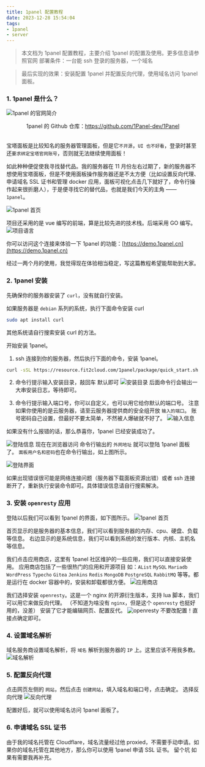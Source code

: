 ```yaml
---
title: 1panel 配置教程
date: 2023-12-28 15:54:04
tags:
- 1panel
- server
---
```


> 本文档为 1panel 配置教程，主要介绍 1panel 的配置及使用。更多信息请参照官网
> 部署条件：一台能 ssh 登录的服务器，一个域名

> 最后实现的效果：安装配置 1panel 并配置反向代理，使用域名访问 1panel 面板。

### 1. 1panel 是什么？
![1panel 的官网简介](1panel-profile.webp)
<center>1panel 的 Github 仓库：<a href="https://github.com/1Panel-dev/1Panel">https://github.com/1Panel-dev/1Panel<a/></center>
<br>

宝塔面板是比较知名的服务器管理面板，但是它`不开源`，`UI 也不好看`，登录时甚至还`要求绑定宝塔官网账号`，否则就无法继续使用面板！

如此种种便促使我寻找替代品。我的服务器在 11 月份左右过期了，新的服务器不想使用宝塔面板，但是不使用面板操作服务器还是不太方便（比如设置反向代理、申请域名 SSL 证书和管理 docker 应用，面板可视化点击几下就好了，命令行操作起来很折磨人），于是便寻找它的替代品，也就是我们今天的主角 —— `1panel`。

![1panel 首页](panel.webp)

项目还采用的是 vue 编写的前端，算是比较先进的技术栈。后端采用 GO 编写。
![项目语言](language.webp)

你可以访问这个连接来体验一下 1panel 的功能：[https://demo.1panel.cn](https://demo.1panel.cn)

经过一两个月的使用，我觉得现在体验相当稳定，写这篇教程希望能帮助到大家。

### 2. 1panel 安装

先确保你的服务器安装了 `curl`，没有就自行安装。

如果服务器是 `debian` 系列的系统，执行下面命令安装 curl
```bash
sudo apt install curl
```
其他系统请自行搜索安装 curl 的方法。

开始安装 1panel。

1) ssh 连接到你的服务器，然后执行下面的命令，安装 1panel。
```bash
curl -sSL https://resource.fit2cloud.com/1panel/package/quick_start.sh -o quick_start.sh && sudo bash quick_start.sh
```

2) 命令行提示输入安装目录，敲回车 默认即可
![安装目录](dir.webp)
后面命令行会输出一大串安装日志，等待即可。

3) 命令行提示输入端口号，你可以自定义，也可以用它给你默认的端口号。
注意 如果你使用的是云服务器，请至云服务器提供商的安全组开放 `输入的端口`。
账号密码自己设置，但最好不要太简单，不然被人爆破就不好了。
![输入信息](enter-info.webp)

如果没有什么报错的话，那么恭喜你，1panel 已经安装成功了。

![登陆信息](login.webp)
现在在浏览器访问 命令行输出的 `外网地址` 就可以登陆 1panel 面板了。
`面板用户名和密码`也在命令行输出，如上图所示。

![登陆界面](login2.webp)

如果出现错误很可能是网络连接问题（服务器下载面板资源出错）或者 ssh 连接断开了，重新执行安装命令即可。具体错误信息请自行搜索解决。

### 3. 安装 `openresty` 应用

登陆以后我们可以看到 1panel 的界面，如下图所示。
![1panel 首页](home.webp)

首页显示的是服务器的基本信息，我们可以看到服务器的内存、cpu、硬盘、负载等信息。
右边显示的是系统信息，我们可以看到系统的发行版本、内核、主机名等信息。

我们点击应用商店，这里有 1panel 社区维护的一些应用，我们可以直接安装使用。
应用商店包括了一些很热门的应用和开源项目 如：`AList` `MySQL` `Mariadb` `WordPress` `Typecho` `Gitea` `Jenkins` `Redis` `MongoDB` `PostgreSQL` `RabbitMQ`  等等。都是运行在 docker 容器中的，安装和卸载都很方便。
![应用商店](app-store.webp)


我们选择安装 `openresty`。这是一个 nginx 的开源衍生版本，支持 lua 脚本，我们可以用它来做反向代理。
（不知道为啥没有 `nginx`，但是这个 `openresty` 也挺好用的，没差）
安装了它才能编辑网页、配置反代。
![openresty](install-openresty.webp)
不要改配置！直接点确定即可。

### 4. 设置域名解析
域名服务商设置域名解析，将 `域名` 解析到服务器的 `IP` 上。这里应该不用我多教。
![域名解析](dns-record.webp)

### 5. 配置反向代理
点击网页左侧的 `网站`，然后点击 `创建网站`，填入域名和端口号，点击确定。
选择反向代理
![反向代理](confiure-rp.webp)

配置好后，就可以使用域名访问 1panel 面板了。

### 6. 申请域名 SSL 证书
由于我的域名托管在 Cloudflare，域名流量经过他 proxied，不需要手动申请。如果你的域名托管在其他地方，那么你可以使用 1panel 申请 SSL 证书。
留个坑 如果有需要我再补充。
